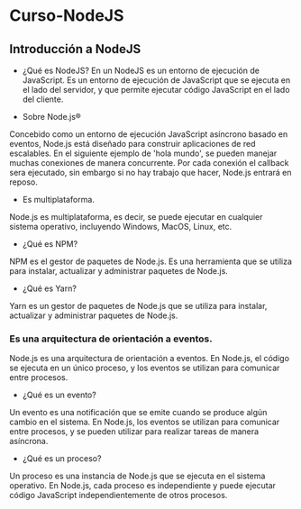 # Curso-NodeJS

## Introducción a NodeJS

- ¿Qué es NodeJS?
  En un NodeJS es un entorno de ejecución de JavaScript.
  Es un entorno de ejecución de JavaScript que se ejecuta en el lado del servidor,
  y que permite ejecutar código JavaScript en el lado del cliente.

- Sobre Node.js®

Concebido como un entorno de ejecución JavaScript asíncrono basado en eventos, Node.js está diseñado para construir aplicaciones de red escalables. En el siguiente ejemplo de 'hola mundo', se pueden manejar muchas conexiones de manera concurrente. Por cada conexión el callback sera ejecutado, sin embargo si no hay trabajo que hacer, Node.js entrará en reposo.

- Es multiplataforma.

Node.js es multiplataforma, es decir, se puede ejecutar en cualquier sistema operativo, incluyendo Windows, MacOS, Linux, etc.

- ¿Qué es NPM?

NPM es el gestor de paquetes de Node.js. Es una herramienta que se utiliza para instalar, actualizar y administrar paquetes de Node.js.

- ¿Qué es Yarn?

Yarn es un gestor de paquetes de Node.js que se utiliza para instalar, actualizar y administrar paquetes de Node.js.

### Es una arquitectura de orientación a eventos.

Node.js es una arquitectura de orientación a eventos. En Node.js, el código se ejecuta en un único proceso, y los eventos se utilizan para comunicar entre procesos.

- ¿Qué es un evento?

Un evento es una notificación que se emite cuando se produce algún cambio en el sistema. En Node.js, los eventos se utilizan para comunicar entre procesos, y se pueden utilizar para realizar tareas de manera asíncrona.

- ¿Qué es un proceso?

Un proceso es una instancia de Node.js que se ejecuta en el sistema operativo. En Node.js, cada proceso es independiente y puede ejecutar código JavaScript independientemente de otros procesos.
